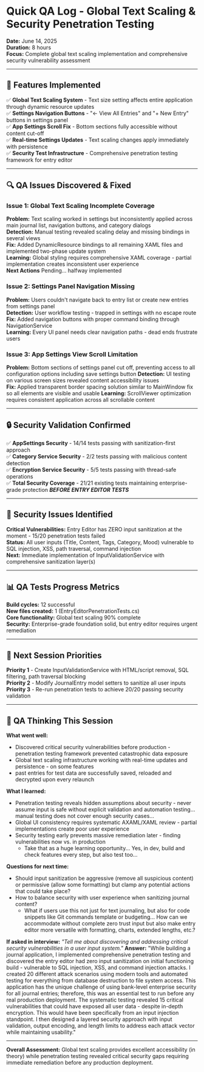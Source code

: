 # Quick QA Log - Global Text Scaling & Security Penetration Testing
**Date:** June 14, 2025  
**Duration:** 8 hours  
**Focus:** Complete global text scaling implementation and comprehensive security vulnerability assessment

---

## 🎯 Features Implemented
✅ **Global Text Scaling System** - Text size setting affects entire application through dynamic resource updates  
✅ **Settings Navigation Buttons** - "← View All Entries" and "+ New Entry" buttons in settings panel  
✅ **App Settings Scroll Fix** - Bottom sections fully accessible without content cut-off  
✅ **Real-time Settings Updates** - Text scaling changes apply immediately with persistence  
✅ **Security Test Infrastructure** - Comprehensive penetration testing framework for entry editor  

---

## 🔍 QA Issues Discovered & Fixed

### Issue 1: Global Text Scaling Incomplete Coverage
**Problem:** Text scaling worked in settings but inconsistently applied across main journal list, navigation buttons, and category dialogs  
**Detection:** Manual testing revealed scaling delay and missing bindings in several views  
**Fix:** Added DynamicResource bindings to all remaining XAML files and implemented two-phase update system  
**Learning:** Global styling requires comprehensive XAML coverage - partial implementation creates inconsistent user experience  
**Next Actions** Pending... halfway implemented

### Issue 2: Settings Panel Navigation Missing
**Problem:** Users couldn't navigate back to entry list or create new entries from settings panel  
**Detection:** User workflow testing - trapped in settings with no escape route  
**Fix:** Added navigation buttons with proper command binding through NavigationService  
**Learning:** Every UI panel needs clear navigation paths - dead ends frustrate users  

### Issue 3: App Settings View Scroll Limitation
**Problem:** Bottom sections of settings panel cut off, preventing access to all configuration options including save settings button 
**Detection:** UI testing on various screen sizes revealed content accessibility issues  
**Fix:** Applied transparent border spacing solution similar to MainWindow fix so all elements are visible and usable 
**Learning:** ScrollViewer optimization requires consistent application across all scrollable content  

---

## 🔒 Security Validation Confirmed
✅ **AppSettings Security** - 14/14 tests passing with sanitization-first approach  
✅ **Category Service Security** - 2/2 tests passing with malicious content detection  
✅ **Encryption Service Security** - 5/5 tests passing with thread-safe operations  
✅ **Total Security Coverage** - 21/21 existing tests maintaining enterprise-grade protection ***BEFORE ENTRY EDITOR TESTS***

---

## 🚨 Security Issues Identified
**Critical Vulnerabilities:** Entry Editor has ZERO input sanitization at the moment - 15/20 penetration tests failed  
**Status:** All user inputs (Title, Content, Tags, Category, Mood) vulnerable to SQL injection, XSS, path traversal, command injection  
**Next:** Immediate implementation of InputValidationService with comprehensive sanitization layer(s) 

---

## 📊 QA Tests Progress Metrics
**Build cycles:** 12 successful  
**New files created:** 1 (EntryEditorPenetrationTests.cs)  
**Core functionality:** Global text scaling 90% complete  
**Security:** Enterprise-grade foundation solid, but entry editor requires urgent remediation  

---

## 🎯 Next Session Priorities
**Priority 1** - Create InputValidationService with HTML/script removal, SQL filtering, path traversal blocking  
**Priority 2** - Modify JournalEntry model setters to sanitize all user inputs  
**Priority 3** - Re-run penetration tests to achieve 20/20 passing security validation  

---

## 💭 QA Thinking This Session

**What went well:**
- Discovered critical security vulnerabilities before production - penetration testing framework prevented catastrophic data exposure
- Global text scaling infrastructure working with real-time updates and persistence - on some features 
- past entries for test data are successfully saved, reloaded and decrypted upon every relaunch

**What I learned:**
- Penetration testing reveals hidden assumptions about security - never assume input is safe without explicit validation and automation testing... manual testing does not cover enough security cases... 
- Global UI consistency requires systematic AXAML/XAML review - partial implementations create poor user experience
- Security testing early prevents massive remediation later - finding vulnerabilities now vs. in production
    - Take that as a huge learning opportunity... Yes, in dev, build and check features every step, but also test too... 

**Questions for next time:**
- Should input sanitization be aggressive (remove all suspicious content) or permissive (allow some formatting) but clamp any potential actions that could take place?
- How to balance security with user experience when sanitizing journal content?
    - What if users use this not just for text journaling, but also for code snippets like Git commands template or budgeting... How can we accommodate without complete zero trust input but also make entry editor more versatile with formatting, charts, extended lengths, etc.? 

**If asked in interview:** *"Tell me about discovering and addressing critical security vulnerabilities in a user input system."*
**Answer:** "While building a journal application, I implemented comprehensive penetration testing and discovered the entry editor had zero input sanitization on initial functioning build - vulnerable to SQL injection, XSS, and command injection attacks. I created 20 different attack scenarios using modern tools and automated testing for everything from database destruction to file system access. This application has the unique challenge of using bank-level enterprise security for all journal entries; therefore, this was an essential test to run before any real production deployment. The systematic testing revealed 15 critical vulnerabilities that could have exposed all user data - despite in-depth encryption. This would have been specifically from an input injection standpoint. I then designed a layered security approach with input validation, output encoding, and length limits to address each attack vector while maintaining usability."

---

**Overall Assessment:** Global text scaling provides excellent accessibility (in theory) while penetration testing revealed critical security gaps requiring immediate remediation before any production deployment.